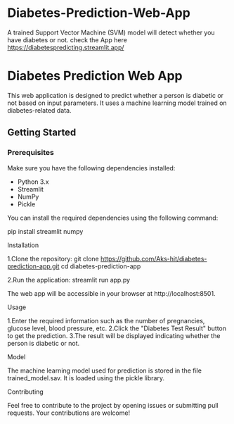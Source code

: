 # Diabetes-Prediction-Web-App
A trained Support Vector Machine (SVM)  model will detect whether you have diabetes or not.
check the App here https://diabetespredicting.streamlit.app/
# Diabetes Prediction Web App

This web application is designed to predict whether a person is diabetic or not based on input parameters. It uses a machine learning model trained on diabetes-related data.

## Getting Started

### Prerequisites

Make sure you have the following dependencies installed:

- Python 3.x
- Streamlit
- NumPy
- Pickle

You can install the required dependencies using the following command:

pip install streamlit numpy

Installation

1.Clone the repository:
  git clone https://github.com/Aks-hit/diabetes-prediction-app.git
  cd diabetes-prediction-app

2.Run the application:
  streamlit run app.py

The web app will be accessible in your browser at http://localhost:8501.

Usage

1.Enter the required information such as the number of pregnancies, glucose level, blood pressure, etc.
2.Click the "Diabetes Test Result" button to get the prediction.
3.The result will be displayed indicating whether the person is diabetic or not.

Model

  The machine learning model used for prediction is stored in the file trained_model.sav. It is loaded using the pickle library.

Contributing

  Feel free to contribute to the project by opening issues or submitting pull requests. Your contributions are welcome!
